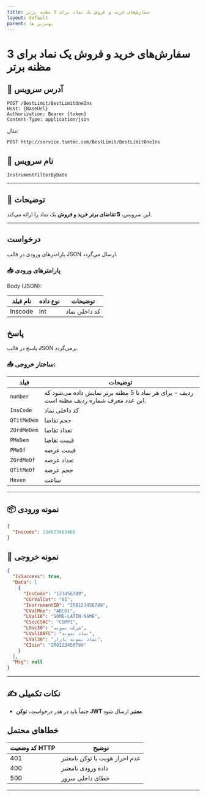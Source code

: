 ```yaml
---
title: سفارش‌های خرید و فروش یک نماد برای 3 مظنه برتر
layout: default
parent: بهترین ها
---
```


# سفارش‌های خرید و فروش یک نماد برای 3 مظنه برتر

## 📌 آدرس سرویس

```
POST /BestLimit/BestLimitOneIns
Host: {BaseUrl}
Authorization: Bearer {token}
Content-Type: application/json
```

مثال:
```
POST http://service.tsetmc.com/BestLimit/BestLimitOneIns
```

## 🧾 نام سرویس

`InstrumentFilterByDate`

---

## 🎯 توضیحات

این سرویس، **5 تقاضای برتر خرید و فروش** یک نماد را ارائه می‌کند.

---

## درخواست

پارامترهای ورودی در قالب JSON ارسال می‌گردد.

### 📥 پارامترهای ورودی

Body (JSON):

| نام فیلد  | نوع داده  | توضیحات |
|------------|-------|-------|
| Inscode    | int | کد داخلي نماد |

## پاسخ

پاسخ در قالب JSON برمی‌گردد.

### 📤 ساختار خروجی:

| فیلد | توضیحات |
|------|---------|
| `number` | ردیف - برای هر نماد تا 5 مظنه برتر نمایش داده می‌شود که این عدد معرف شماره ردیف مظنه است. |
| `InsCode` | کد داخلی نماد |
| `QTitMeDem` | حجم تقاضا |
| `ZOrdMeDem` | تعداد تقاضا |
| `PMeDem` | قیمت تقاضا |
| `PMeOf` | قیمت عرضه |
| `ZOrdMeOf` | تعداد عرضه |
| `QTitMeOf` | حجم عرضه |
| `Heven` | ساعت |

---

## 📦 نمونه ورودی 

```json
{
  "Inscode": 134623465465
}
```

## 📄 نمونه خروجی

```json
{
  "IsSuccess": true,
  "Data": [
    {
      "InsCode": "123456789",
      "CGrValCot": "01",
      "InstrumentID": "IRB123456789",
      "CValMne": "ABCD1",
      "LVal18": "SOME-LATIN-NAME",
      "CSocCSAC": "COMP1",
      "LSoc30": "شرکت نمونه",
      "LVal18AFC": "نماد نمونه",
      "LVal30": "نماد نمونه بازار",
      "CIsin": "IRO123456789"
    }
  ],
  "Msg": null
}
```

---

## ✍️ نکات تکمیلی

- حتماً باید در هدر درخواست، **توکن JWT معتبر** ارسال شود.

## خطاهای محتمل

| کد وضعیت HTTP | توضیح |
|---------------|-------|
| 401 | عدم احراز هویت یا توکن نامعتبر |
| 400 | داده ورودی نامعتبر |
| 500 | خطای داخلی سرور |

---
